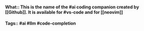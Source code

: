 #### What:: This is the name of the #ai coding companion created by [[Github]]. It is available for #vs-code and for [[neovim]]
#### Tags:: #ai #llm #code-completion 